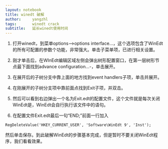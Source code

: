 ```yaml
---
layout: notebook
title: winedt 破解
author:     yangzhl
tags: 		winedt crack
subtitle:   延长winedt使用时间
---
```



1. 打开winedt，到菜单options-->options interface...，这个选项包含了WinEdt的所有可配置的参数个功能，非常强大。单击子菜单项，已进行相关设置。

2. 刚才单击后，在WInEdt编辑区域左侧会弹出树形配置窗口，在第一层树形节点最下面找到advance configuration...-，单击展开。

3. 在展开后的子树分支中靠上面的地方找到event handlers子项，单击并展开。

4. 在刚展开的子树分支项中靠前面点找到Exit子项，并双击。

5. 然后可以看到右边弹出一个名为Exit.edt的配置文件，这个文件就是每次关闭WinEdt是，WinEdt会自行执行该文件中的语句。

6. 在配置文件Exit.edt最后一句“END;”前面一行加入

```
RegDeleteValue('HKEY_CURRENT_USER', 'Software\WinEdt 9', 'Inst');
```
   然后单击保存。到此破解WinEdt的步骤基本完成，但是暂时不要关闭WinEdt程序，我们看看效果。